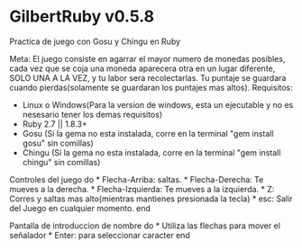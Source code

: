 # GilbertRuby v0.5.8
Practica de juego con Gosu y Chingu en Ruby

Meta: El juego consiste en agarrar el mayor numero de monedas posibles, cada vez que se coja una moneda aparecera otra en un lugar diferente, SOLO UNA A LA VEZ, y tu labor sera recolectarlas. Tu puntaje se guardara cuando pierdas(solamente se guardaran los puntajes mas altos).
Requisitos:
* Linux o Windows(Para la version de windows, esta un ejecutable y no es nesesario tener los demas requisitos)
* Ruby 2.7 || 1.8.3+
* Gosu (Si la gema no esta instalada, corre en la terminal "gem install gosu" sin comillas)
* Chingu (Si la gema no esta instalada, corre en la terminal "gem install chingu" sin comillas)


Controles del juego do
    * Flecha-Arriba: saltas.
    * Flecha-Derecha: Te mueves a la derecha.
    * Flecha-Izquierda: Te mueves a la izquierda.
    * Z: Corres y saltas mas alto(mientras mantienes presionada la tecla)
    * esc: Salir del Juego en cualquier momento.
end

Pantalla de introduccion de nombre do
    * Utiliza las flechas para mover el señalador
    * Enter: para seleccionar caracter
end
